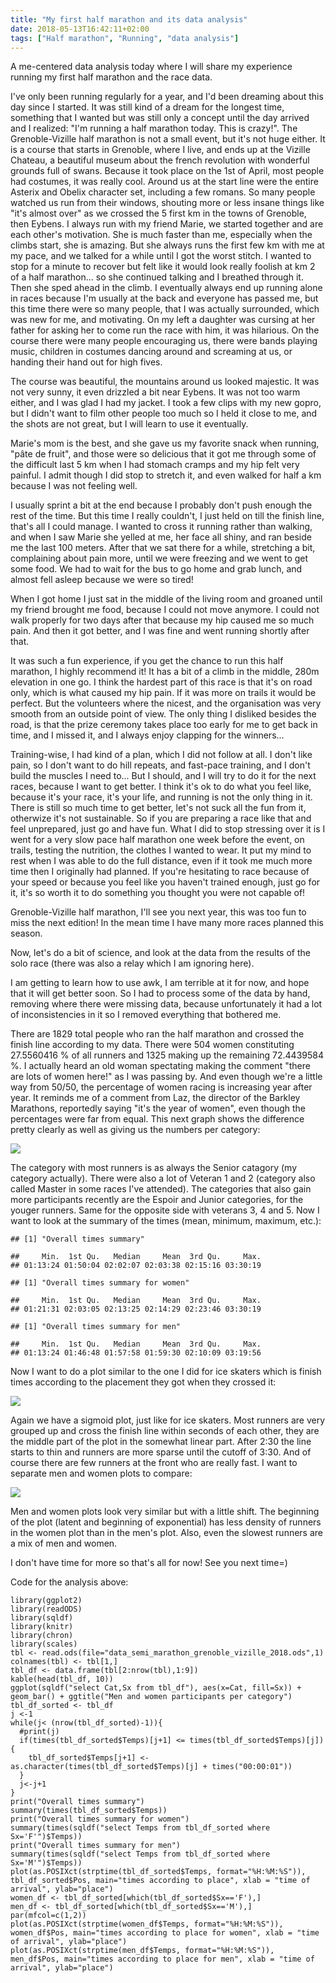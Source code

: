 ```yaml
---
title: "My first half marathon and its data analysis"
date: 2018-05-13T16:42:11+02:00
tags: ["Half marathon", "Running", "data analysis"]
---
```


A me-centered data analysis today where I will share my experience running my first half marathon and the race data.

I've only been running regularly for a year, and I'd been dreaming about this
day since I started. It was still kind of a dream for the longest time,
something that I wanted but was still only a concept until the day
arrived and I realized: "I'm running a half marathon today. This is
crazy!". The Grenoble-Vizille half marathon is not a small event, but
it's not huge either. It is a course that starts in Grenoble, where I
live, and ends up at the Vizille Chateau, a beautiful museum about the
french revolution with wonderful grounds full of swans. Because it took
place on the 1st of April, most people had costumes, it was really cool.
Around us at the start line were the entire Asterix and Obelix character
set, including a few romans. So many people watched us run from their
windows, shouting more or less insane things like "it's almost over" as
we crossed the 5 first km in the towns of Grenoble, then Eybens. I
always run with my friend Marie, we started together and are each
other's motivation. She is much faster than me, especially when the
climbs start, she is amazing. But she always runs the first few km with
me at my pace, and we talked for a while until I got the worst stitch. I
wanted to stop for a minute to recover but felt like it would look
really foolish at km 2 of a half marathon... so she continued talking
and I breathed through it. Then she sped ahead in the climb. I
eventually always end up running alone in races because I'm usually at
the back and everyone has passed me, but this time there were so many
people, that I was actually surrounded, which was new for me, and
motivating. On my left a daughter was cursing at her father for asking
her to come run the race with him, it was hilarious. On the course there
were many people encouraging us, there were bands playing music,
children in costumes dancing around and screaming at us, or handing
their hand out for high fives.

The course was beautiful, the mountains around us looked majestic. It
was not very sunny, it even drizzled a bit near Eybens. It was not too
warm either, and I was glad I had my jacket. I took a few clips
with my new gopro, but I didn't want to film other people too much so I
held it close to me, and the shots are not great, but I will learn to
use it eventually.

Marie's mom is the best, and she gave us my favorite snack when running,
"pâte de fruit", and those were so delicious that it got me through some
of the difficult last 5 km when I had stomach cramps and my hip felt
very painful. I admit though I did stop to stretch it, and even walked
for half a km because I was not feeling well.

I usually sprint a bit at the end because I probably don't push enough
the rest of the time. But this time I really couldn't, I just held on
till the finish line, that's all I could manage. I wanted to cross it
running rather than walking, and when I saw Marie she yelled at me, her
face all shiny, and ran beside me the last 100 meters. After that we sat
there for a while, stretching a bit, complaining about pain more, until
we were freezing and we went to get some food. We had to wait for the
bus to go home and grab lunch, and almost fell asleep because we were so
tired!

When I got home I just sat in the middle of the living room and 
groaned until my friend brought me food, because I could not move
anymore. I could not walk properly for two days after that because my
hip caused me so much pain. And then it got better, and I was fine and
went running shortly after that.

It was such a fun experience, if you get the chance to run this half
marathon, I highly recommend it! It has a bit of a climb in the middle,
280m elevation in one go. I think the hardest part of this race is that
it's on road only, which is what caused my hip pain. If it was more on
trails it would be perfect. But the volunteers where the nicest, and the
organisation was very smooth from an outside point of view. The only
thing I disliked besides the road, is that the prize ceremony takes
place too early for me to get back in time, and I missed it, and I
always enjoy clapping for the winners...

Training-wise, I had kind of a plan, which I did not follow at all. I
don't like pain, so I don't want to do hill repeats, and fast-pace
training, and I don't build the muscles I need to... But I should, and I
will try to do it for the next races, because I want to get better. I
think it's ok to do what you feel like, because it's your race, it's
your life, and running is not the only thing in it. There is still so
much time to get better, let's not suck all the fun from it, otherwize
it's not sustainable. So if you are preparing a race like that and feel
unprepared, just go and have fun. What I did to stop stressing over it
is I went for a very slow pace half marathon one week before the event,
on trails, testing the nutrition, the clothes I wanted to wear. It put
my mind to rest when I was able to do the full distance, even if it took
me much more time then I originally had planned. If you're hesitating to
race because of your speed or because you feel like you haven't trained
enough, just go for it, it's so worth it to do something you thought you
were not capable of!

Grenoble-Vizille half marathon, I'll see you next year, this was too fun
to miss the next edition! In the mean time I have many more races
planned this season.

Now, let's do a bit of science, and look at the data from the results of
the solo race (there was also a relay which I am ignoring here).

I am getting to learn how to use awk, I am terrible at it for now, and
hope that it will get better soon. So I had to process some of the data
by hand, removing where there were missing data, because unfortunately
it had a lot of inconsistencies in it so I removed everything that
bothered me. 

There are 1829 total people who ran the half marathon and crossed the
finish line according to my data. There were 504 women constituting
27.5560416 % of all runners and 1325 making up the remaining 72.4439584
%. I actually heard an old woman spectating making the comment "there
are lots of women here!" as I was passing by. And even though we're a
little way from 50/50, the percentage of women racing is increasing year
after year. It reminds me of a comment from Laz, the director of the
Barkley Marathons, reportedly saying "it's the year of women", even
though the percentages were far from equal. This next graph shows the
difference pretty clearly as well as giving us the numbers per category:

![](../my_first_half_marathon_files/figure-markdown_strict/unnamed-chunk-2-1.png)

The category with most runners is as always the Senior catagory (my
category actually). There were also a lot of Veteran 1 and 2 (category
also called Master in some races I've attended). The categories that
also gain more participants recently are the Espoir and Junior
categories, for the youger runners. Same for the opposite side with
veterans 3, 4 and 5. Now I want to look at the summary of the times
(mean, minimum, maximum, etc.):

    ## [1] "Overall times summary"

    ##     Min.  1st Qu.   Median     Mean  3rd Qu.     Max. 
    ## 01:13:24 01:50:04 02:02:07 02:03:38 02:15:16 03:30:19

    ## [1] "Overall times summary for women"

    ##     Min.  1st Qu.   Median     Mean  3rd Qu.     Max. 
    ## 01:21:31 02:03:05 02:13:25 02:14:29 02:23:46 03:30:19

    ## [1] "Overall times summary for men"

    ##     Min.  1st Qu.   Median     Mean  3rd Qu.     Max. 
    ## 01:13:24 01:46:48 01:57:58 01:59:30 02:10:09 03:19:56

Now I want to do a plot similar to the one I did for ice skaters which
is finish times according to the placement they got when they crossed
it:

![](../my_first_half_marathon_files/figure-markdown_strict/unnamed-chunk-4-1.png)

Again we have a sigmoid plot, just like for ice skaters. Most runners
are very grouped up and cross the finish line within seconds of each
other, they are the middle part of the plot in the somewhat linear part.
After 2:30 the line starts to thin and runners are more sparse until the
cutoff of 3:30. And of course there are few runners at the front who are
really fast. I want to separate men and women plots to compare:

![](../my_first_half_marathon_files/figure-markdown_strict/unnamed-chunk-5-1.png)

Men and women plots look very similar but with a little shift. The
beginning of the plot (latent and beginning of exponential) has less
density of runners in the women plot than in the men's plot. Also, even
the slowest runners are a mix of men and women.

I don't have time for more so that's all for now! See you next time=)

Code for the analysis above:

    library(ggplot2)
    library(readODS)
    library(sqldf)
    library(knitr)
    library(chron)
    library(scales)
    tbl <- read.ods(file="data_semi_marathon_grenoble_vizille_2018.ods",1)
    colnames(tbl) <- tbl[1,]
    tbl_df <- data.frame(tbl[2:nrow(tbl),1:9])
    kable(head(tbl_df, 10))
    ggplot(sqldf("select Cat,Sx from tbl_df"), aes(x=Cat, fill=Sx)) + geom_bar() + ggtitle("Men and women participants per category")
    tbl_df_sorted <- tbl_df
    j <-1
    while(j< (nrow(tbl_df_sorted)-1)){
      #print(j)
      if(times(tbl_df_sorted$Temps)[j+1] <= times(tbl_df_sorted$Temps)[j]){
        tbl_df_sorted$Temps[j+1] <- as.character(times(tbl_df_sorted$Temps)[j] + times("00:00:01"))
      }
      j<-j+1
    }
    print("Overall times summary")
    summary(times(tbl_df_sorted$Temps))
    print("Overall times summary for women")
    summary(times(sqldf("select Temps from tbl_df_sorted where Sx='F'")$Temps))
    print("Overall times summary for men")
    summary(times(sqldf("select Temps from tbl_df_sorted where Sx='M'")$Temps))
    plot(as.POSIXct(strptime(tbl_df_sorted$Temps, format="%H:%M:%S")), tbl_df_sorted$Pos, main="times according to place", xlab = "time of arrival", ylab="place")
    women_df <- tbl_df_sorted[which(tbl_df_sorted$Sx=='F'),]
    men_df <- tbl_df_sorted[which(tbl_df_sorted$Sx=='M'),]
    par(mfcol=c(1,2))
    plot(as.POSIXct(strptime(women_df$Temps, format="%H:%M:%S")), women_df$Pos, main="times according to place for women", xlab = "time of arrival", ylab="place")
    plot(as.POSIXct(strptime(men_df$Temps, format="%H:%M:%S")), men_df$Pos, main="times according to place for men", xlab = "time of arrival", ylab="place")

